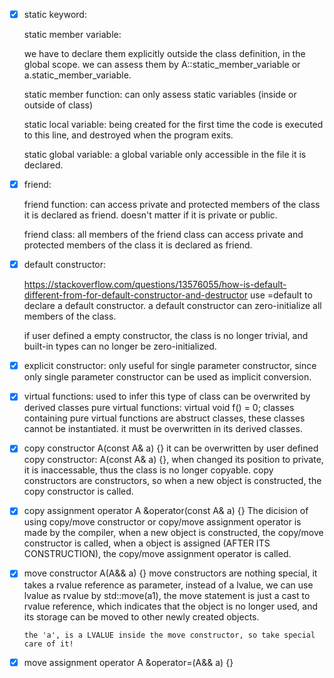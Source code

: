 - [x] static keyword:

  static member variable:

  we have to declare them explicitly outside the class definition, in the global scope.
  we can assess them by A::static_member_variable or a.static_member_variable.

  static member function:
  can only assess static variables (inside or outside of class)

  static local variable:
  being created for the first time the code is executed to this line, and destroyed when the program exits.

  static global variable:
  a global variable only accessible in the file it is declared.

- [x] friend:

  friend function:
  can access private and protected members of the class it is declared as friend.
  doesn't matter if it is private or public.

  friend class:
  all members of the friend class can access private and protected members of the class it is declared as friend.

- [x] default constructor:

  https://stackoverflow.com/questions/13576055/how-is-default-different-from-for-default-constructor-and-destructor
  use =default to declare a default constructor.
  a default constructor can zero-initialize all members of the class.

  if user defined a empty constructor, the class is no longer trivial, and built-in types can no longer be zero-initialized.

- [x] explicit constructor:
      only useful for single parameter constructor, since only single parameter constructor can be used as implicit conversion.

- [x] virtual functions:
      used to infer this type of class can be overwrited by derived classes
      pure virtual functions: virtual void f() = 0;
      classes containing pure virtual functions are abstruct classes, these classes cannot be instantiated.
      it must be overwritten in its derived classes.

- [x] copy constructor
      A(const A& a) {}
      it can be overwritten by user defined copy constructor: A(const A& a) {}, when changed its position to
      private, it is inaccessable, thus the class is no longer copyable.
      copy constructors are constructors, so when a new object is constructed, the copy constructor is called.

- [x] copy assignment operator
      A &operator(const A& a) {}
      The dicision of using copy/move constructor or copy/move assignment operator is made by the compiler, when a new object is constructed, the copy/move constructor is called, when a object is assigned (AFTER ITS CONSTRUCTION), the copy/move assignment operator is called.

- [x] move constructor
      A(A&& a) {}
      move constructors are nothing special, it takes a rvalue reference as parameter, instead of a lvalue, we can use lvalue as rvalue by std::move(a1), the move statement is just a cast to rvalue reference, which indicates that the object is no longer used, and its storage can be moved to other newly created objects.

      the 'a', is a LVALUE inside the move constructor, so take special care of it!

- [x] move assignment operator
      A &operator=(A&& a) {}
